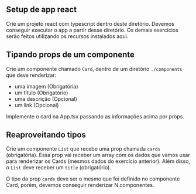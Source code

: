 ## Setup de app react

Crie um projeto react com typescript dentro deste diretório. Devemos conseguir executar o app a partir desse diretório. Os demais exercícios serão feitos utilizando os recursos instalados aqui.

## Tipando props de um componente

Crie um componente chamado `Card`, dentro de um diretório `./components` que deve renderizar:

- uma imagem (Obrigatória)
- um título (Obrigatório)
- uma descrição (Opcional)
- um link (Opcional)

Implemente o card na App.tsx passando as informações acima por props.

## Reaproveitando tipos

Crie um componente `List` que recebe uma prop chamada `cards` (obrigatória). Essa prop vai receber um array com os dados que vamos usar para renderizar os Cards (mesmos dados do exercício anterior). Além disso, o `List` deve receber um `title` (obrigatório).

O tipo da prop `cards` deve ser o mesmo que foi definido no componente Card, porém, devemos conseguir renderizar N componentes.
